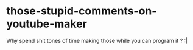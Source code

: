 # those-stupid-comments-on-youtube-maker
Why spend shit tones of time making those while you can program it ? :|
